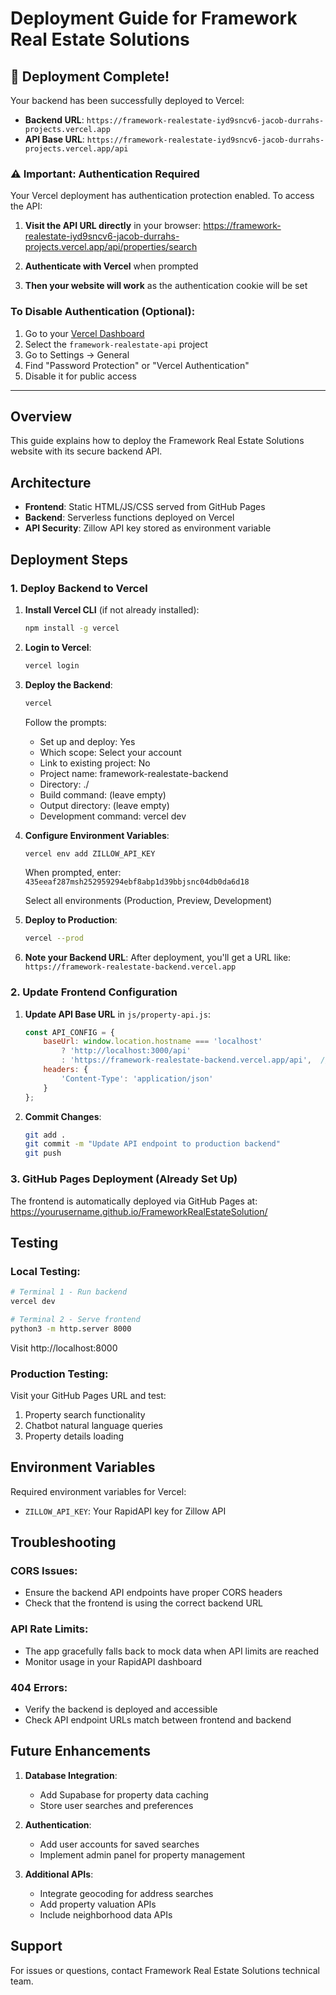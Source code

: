 # Deployment Guide for Framework Real Estate Solutions

## 🎉 Deployment Complete!

Your backend has been successfully deployed to Vercel:
- **Backend URL**: `https://framework-realestate-iyd9sncv6-jacob-durrahs-projects.vercel.app`
- **API Base URL**: `https://framework-realestate-iyd9sncv6-jacob-durrahs-projects.vercel.app/api`

### ⚠️ Important: Authentication Required

Your Vercel deployment has authentication protection enabled. To access the API:

1. **Visit the API URL directly** in your browser:
   https://framework-realestate-iyd9sncv6-jacob-durrahs-projects.vercel.app/api/properties/search
   
2. **Authenticate with Vercel** when prompted

3. **Then your website will work** as the authentication cookie will be set

### To Disable Authentication (Optional):

1. Go to your [Vercel Dashboard](https://vercel.com/dashboard)
2. Select the `framework-realestate-api` project
3. Go to Settings → General
4. Find "Password Protection" or "Vercel Authentication"
5. Disable it for public access

---

## Overview
This guide explains how to deploy the Framework Real Estate Solutions website with its secure backend API.

## Architecture
- **Frontend**: Static HTML/JS/CSS served from GitHub Pages
- **Backend**: Serverless functions deployed on Vercel
- **API Security**: Zillow API key stored as environment variable

## Deployment Steps

### 1. Deploy Backend to Vercel

1. **Install Vercel CLI** (if not already installed):
   ```bash
   npm install -g vercel
   ```

2. **Login to Vercel**:
   ```bash
   vercel login
   ```

3. **Deploy the Backend**:
   ```bash
   vercel
   ```
   
   Follow the prompts:
   - Set up and deploy: Yes
   - Which scope: Select your account
   - Link to existing project: No
   - Project name: framework-realestate-backend
   - Directory: ./
   - Build command: (leave empty)
   - Output directory: (leave empty)
   - Development command: vercel dev

4. **Configure Environment Variables**:
   ```bash
   vercel env add ZILLOW_API_KEY
   ```
   
   When prompted, enter: `435eeaf287msh252959294ebf8abp1d39bbjsnc04db0da6d18`
   
   Select all environments (Production, Preview, Development)

5. **Deploy to Production**:
   ```bash
   vercel --prod
   ```

6. **Note your Backend URL**:
   After deployment, you'll get a URL like: `https://framework-realestate-backend.vercel.app`

### 2. Update Frontend Configuration

1. **Update API Base URL** in `js/property-api.js`:
   ```javascript
   const API_CONFIG = {
       baseUrl: window.location.hostname === 'localhost' 
           ? 'http://localhost:3000/api' 
           : 'https://framework-realestate-backend.vercel.app/api',  // Your Vercel URL
       headers: {
           'Content-Type': 'application/json'
       }
   };
   ```

2. **Commit Changes**:
   ```bash
   git add .
   git commit -m "Update API endpoint to production backend"
   git push
   ```

### 3. GitHub Pages Deployment (Already Set Up)
The frontend is automatically deployed via GitHub Pages at:
https://yourusername.github.io/FrameworkRealEstateSolution/

## Testing

### Local Testing:
```bash
# Terminal 1 - Run backend
vercel dev

# Terminal 2 - Serve frontend
python3 -m http.server 8000
```

Visit http://localhost:8000

### Production Testing:
Visit your GitHub Pages URL and test:
1. Property search functionality
2. Chatbot natural language queries
3. Property details loading

## Environment Variables

Required environment variables for Vercel:
- `ZILLOW_API_KEY`: Your RapidAPI key for Zillow API

## Troubleshooting

### CORS Issues:
- Ensure the backend API endpoints have proper CORS headers
- Check that the frontend is using the correct backend URL

### API Rate Limits:
- The app gracefully falls back to mock data when API limits are reached
- Monitor usage in your RapidAPI dashboard

### 404 Errors:
- Verify the backend is deployed and accessible
- Check API endpoint URLs match between frontend and backend

## Future Enhancements

1. **Database Integration**:
   - Add Supabase for property data caching
   - Store user searches and preferences

2. **Authentication**:
   - Add user accounts for saved searches
   - Implement admin panel for property management

3. **Additional APIs**:
   - Integrate geocoding for address searches
   - Add property valuation APIs
   - Include neighborhood data APIs

## Support
For issues or questions, contact Framework Real Estate Solutions technical team.